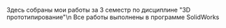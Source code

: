 Здесь собраны мои работы за 3 семестр по дисциплине "3D прототипирование"\n
Все работы выполнены в программе SolidWorks
